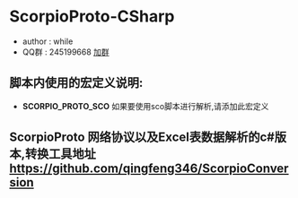 # ScorpioProto-CSharp #
* author : while
* QQ群 : 245199668 [加群](http://shang.qq.com/wpa/qunwpa?idkey=8ef904955c52f7b3764403ab81602b9c08b856f040d284f7e2c1d05ed3428de8)

## 脚本内使用的宏定义说明:
* **SCORPIO_PROTO_SCO** 如果要使用sco脚本进行解析,请添加此宏定义

## ScorpioProto 网络协议以及Excel表数据解析的c#版本,转换工具地址 https://github.com/qingfeng346/ScorpioConversion